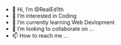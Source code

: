 - 👋 Hi, I’m @RealEd1th
- 👀 I’m interested in Coding
- 🌱 I’m currently learning Web Devlopment
- 💞️ I’m looking to collaborate on ...
- 📫 How to reach me ...

<!---
RealEd1th/RealEd1th is a ✨ special ✨ repository because its `README.md` (this file) appears on your GitHub profile.
You can click the Preview link to take a look at your changes.
--->

